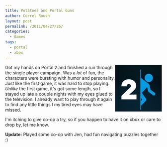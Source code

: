 ```yaml
---
title: Potatoes and Portal Guns
author: Correl Roush
layout: post
permalink: /2011/04/27/26/
categories:
  - Games
tags:
  - portal
  - xbox
---
```

[<img src="/images/portal_2_logo-150x150.jpg" alt="Portal 2 Logo" title="Portal 2 Logo" width="150" height="150" style="float: right" />](/images/portal_2_logo.jpg) Got my hands on Portal 2 and finished a run through the single player campaign. Was a *lot* of fun, the characters were bursting with humor and personality. Just like the first game, it was hard to stop playing. *Unlike* the first game, it's got some length, so I stayed up late a couple nights with my eyes glued to the television. I already want to play through it again to find any little things I my tired eyes may have missed.

I'm itching to give co-op a try, so if you happen to have it on xbox or care to drop by, let me know.

**Update:** Played some co-op with Jen, had fun navigating puzzles together :)

